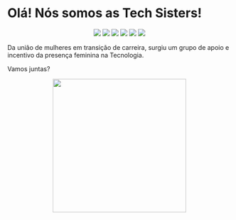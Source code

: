# Olá! Nós somos as Tech Sisters! 

<p align="center">
  <a href="https://www.instagram.com/techsistersbrasil" alt="Instagram" target="_blank">
  <img src="https://img.shields.io/badge/-Instagram-DF0174?style=for-the-badge&labelColor=DF0174&logo=instagram&logoColor=white&link=https://www.instagram.com/techsistersbrasil"></a>

  <a href="https://discord.gg/RDkDy3tT" target="_blank">
  <img src="https://img.shields.io/badge/Discord-7289DA?style=for-the-badge&logo=discord&logoColor=white" target="_blank"></a>
  
  <a href="https://www.facebook.com/groups/880563505855914" alt="Facebook" target="_blank">
  <img src="https://img.shields.io/badge/-Facebook-3b5998?style=for-the-badge&labelColor=3b5998&logo=facebook&logoColor=white&link=https://www.facebook.com/groups/880563505855914"></a>
 
 <a href="https://www.linkedin.com/company/techsistersbrasil" alt="Linkedin" target="_blank">
  <img src="https://img.shields.io/badge/-Linkedin-0e76a8?style=for-the-badge&logo=Linkedin&logoColor=white&link=https://www.linkedin.com/company/techsistersbrasil"></a>

  <a href="https://chat.whatsapp.com/KXkqvkVADUWIZITGJhsFq1" alt="WhatsApp" target="_blank">
  <img src="https://img.shields.io/badge/-WhatsApp-25d366?style=for-the-badge&labelColor=25d366&logo=whatsapp&logoColor=white&link=https://chat.whatsapp.com/KXkqvkVADUWIZITGJhsFq1"></a>
  
  <a href="https://dev.to/techsistersbrasil" alt="Instagram" target="_blank">
  <img src="https://img.shields.io/badge/dev.to-0A0A0A?style=for-the-badge&logo=dev.to&logoColor=white&link=https://dev.to/techsistersbrasil"></a>
</p>


Da união de mulheres em transição de carreira, surgiu um grupo de apoio e incentivo da presença feminina na Tecnologia. 

Vamos juntas?

<p align="center">
  <img src="https://media.giphy.com/media/rIFWIvjtk2X3q6Tu1a/giphy.gif" width="300px"></img>
<!--   <img src="https://media.giphy.com/media/iV3qFFXhxElyerScYI/giphy.gif" width="300px"></img> -->
  
</p>



<!--
**techsistersbrasil/techsistersbrasil** is a ✨ _special_ ✨ repository because its `README.md` (this file) appears on your GitHub profile.

Here are some ideas to get you started:

- 🔭 I’m currently working on ...
- 🌱 I’m currently learning ...
- 👯 I’m looking to collaborate on ...
- 🤔 I’m looking for help with ...
- 💬 Ask me about ...
- 📫 How to reach me: ...
- 😄 Pronouns: ...
- ⚡ Fun fact: ...
-->
